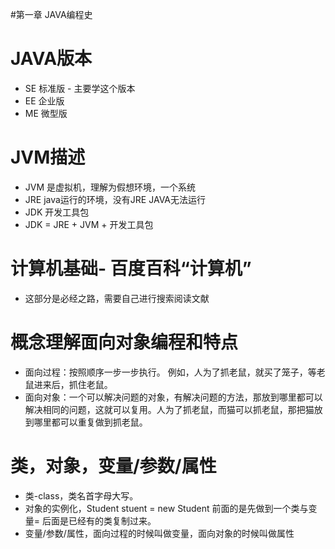 #第一章 JAVA编程史

# JAVA版本

- SE 标准版 - 主要学这个版本
- EE 企业版
- ME 微型版

# JVM描述

- JVM 是虚拟机，理解为假想环境，一个系统
- JRE java运行的环境，没有JRE JAVA无法运行
- JDK 开发工具包
- JDK = JRE + JVM + 开发工具包

# 计算机基础- 百度百科“计算机”

- 这部分是必经之路，需要自己进行搜索阅读文献

# 概念理解面向对象编程和特点

- 面向过程：按照顺序一步一步执行。 例如，人为了抓老鼠，就买了笼子，等老鼠进来后，抓住老鼠。
- 面向对象：一个可以解决问题的对象，有解决问题的方法，那放到哪里都可以解决相同的问题，这就可以复用。人为了抓老鼠，而猫可以抓老鼠，那把猫放到哪里都可以重复做到抓老鼠。

# 类，对象，变量/参数/属性

- 类-class，类名首字母大写。
- 对象的实例化，Student stuent = new Student  前面的是先做到一个类与变量= 后面是已经有的类复制过来。
- 变量/参数/属性，面向过程的时候叫做变量，面向对象的时候叫做属性